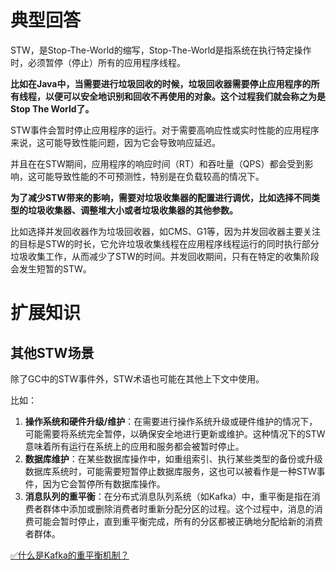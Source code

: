 # 典型回答

STW，是Stop-The-World的缩写，Stop-The-World是指系统在执行特定操作时，必须暂停（停止）所有的应用程序线程。

**比如在Java中，当需要进行垃圾回收的时候，垃圾回收器需要停止应用程序的所有线程，以便可以安全地识别和回收不再使用的对象。这个过程我们就会称之为是Stop The World了。**

STW事件会暂时停止应用程序的运行。对于需要高响应性或实时性能的应用程序来说，这可能导致性能问题，因为它会导致响应延迟。

并且在在STW期间，应用程序的响应时间（RT）和吞吐量（QPS）都会受到影响，这可能导致性能的不可预测性，特别是在负载较高的情况下。

**为了减少STW带来的影响，需要对垃圾收集器的配置进行调优，比如选择不同类型的垃圾收集器、调整堆大小或者垃圾收集器的其他参数。**

比如选择并发回收器作为垃圾回收器，如CMS、G1等，因为并发回收器主要关注的目标是STW的时长，它允许垃圾收集线程在应用程序线程运行的同时执行部分垃圾收集工作，从而减少了STW的时间。并发回收期间，只有在特定的收集阶段会发生短暂的STW。

# 扩展知识

## 其他STW场景

除了GC中的STW事件外，STW术语也可能在其他上下文中使用。

比如：

1. **操作系统和硬件升级/维护**：在需要进行操作系统升级或硬件维护的情况下，可能需要将系统完全暂停，以确保安全地进行更新或维护。这种情况下的STW意味着所有运行在系统上的应用和服务都会被暂时停止。
2. **数据库维护**：在某些数据库操作中，如重组索引、执行某些类型的备份或升级数据库系统时，可能需要短暂停止数据库服务，这也可以被看作是一种STW事件，因为它会暂停所有数据库操作。
3. **消息队列的重平衡**：在分布式消息队列系统（如Kafka）中，重平衡是指在消费者群体中添加或删除消费者时重新分配分区的过程。这个过程中，消息的消费可能会暂时停止，直到重平衡完成，所有的分区都被正确地分配给新的消费者群体。

[✅什么是Kafka的重平衡机制？](https://www.yuque.com/hollis666/fo22bm/rqzepcxvq2a1w2e9?view=doc_embed)

